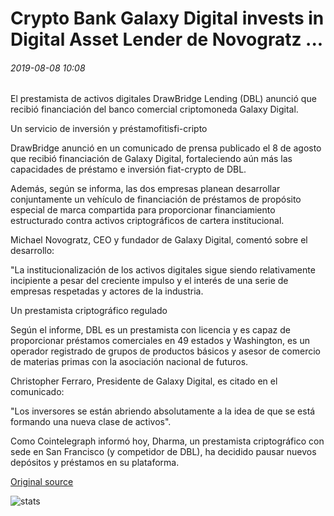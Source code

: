# Crypto Bank Galaxy Digital invests in Digital Asset Lender de Novogratz ...

###### 2019-08-08 10:08

El prestamista de activos digitales DrawBridge Lending (DBL) anunció que recibió financiación del banco comercial criptomoneda Galaxy Digital.

Un servicio de inversión y préstamofitisfi-cripto

DrawBridge anunció en un comunicado de prensa publicado el 8 de agosto que recibió financiación de Galaxy Digital, fortaleciendo aún más las capacidades de préstamo e inversión fiat-crypto de DBL.

Además, según se informa, las dos empresas planean desarrollar conjuntamente un vehículo de financiación de préstamos de propósito especial de marca compartida para proporcionar financiamiento estructurado contra activos criptográficos de cartera institucional.

Michael Novogratz, CEO y fundador de Galaxy Digital, comentó sobre el desarrollo:

"La institucionalización de los activos digitales sigue siendo relativamente incipiente a pesar del creciente impulso y el interés de una serie de empresas respetadas y actores de la industria.

Un prestamista criptográfico regulado

Según el informe, DBL es un prestamista con licencia y es capaz de proporcionar préstamos comerciales en 49 estados y Washington, es un operador registrado de grupos de productos básicos y asesor de comercio de materias primas con la asociación nacional de futuros.

Christopher Ferraro, Presidente de Galaxy Digital, es citado en el comunicado:

"Los inversores se están abriendo absolutamente a la idea de que se está formando una nueva clase de activos".

Como Cointelegraph informó hoy, Dharma, un prestamista criptográfico con sede en San Francisco (y competidor de DBL), ha decidido pausar nuevos depósitos y préstamos en su plataforma.

[Original source](https://cointelegraph.com/news/novogratz-crypto-bank-galaxy-digital-invests-in-digital-asset-lender)

![stats](https://c.statcounter.com/11760860/0/a89fa40b/1/ "stats")